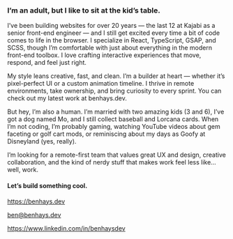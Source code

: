 ### I’m an adult, but I like to sit at the kid’s table.

I’ve been building websites for over 20 years — the last 12 at Kajabi as a senior front-end engineer — and I still get excited every time a bit of code comes to life in the browser. I specialize in React, TypeScript, GSAP, and SCSS, though I’m comfortable with just about everything in the modern front-end toolbox. I love crafting interactive experiences that move, respond, and feel just right.

My style leans creative, fast, and clean. I’m a builder at heart — whether it’s pixel-perfect UI or a custom animation timeline. I thrive in remote environments, take ownership, and bring curiosity to every sprint. You can check out my latest work at benhays.dev.

But hey, I’m also a human. I’m married with two amazing kids (3 and 6), I’ve got a dog named Mo, and I still collect baseball and Lorcana cards. When I’m not coding, I’m probably gaming, watching YouTube videos about gem faceting or golf cart mods, or reminiscing about my days as Goofy at Disneyland (yes, really).

I’m looking for a remote-first team that values great UX and design, creative collaboration, and the kind of nerdy stuff that makes work feel less like… well, work.

#### Let’s build something cool.

https://benhays.dev

ben@benhays.dev

https://www.linkedin.com/in/benhaysdev
